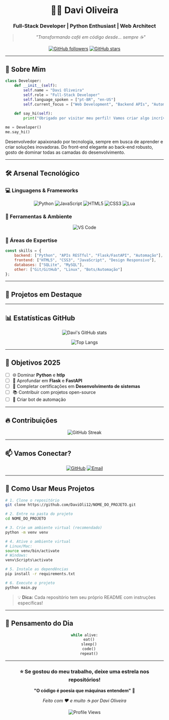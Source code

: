 <div align="center">

# 👨‍💻 Davi Oliveira

### Full-Stack Developer | Python Enthusiast | Web Architect

> *"Transformando café em código desde... sempre ☕"*

[![GitHub followers](https://img.shields.io/github/followers/DaviOli12?style=social)](https://github.com/DaviOli12)
[![GitHub stars](https://img.shields.io/github/stars/DaviOli12?style=social)](https://github.com/DaviOli12)

</div>

---

## 🌟 Sobre Mim

```python
class Developer:
    def __init__(self):
        self.name = "Davi Oliveira"
        self.role = "Full-Stack Developer"
        self.language_spoken = ["pt-BR", "en-US"]
        self.current_focus = ["Web Development", "Backend APIs", "Automation"]
        
    def say_hi(self):
        print("Obrigado por visitar meu perfil! Vamos criar algo incrível juntos? 🚀")

me = Developer()
me.say_hi()
```

Desenvolvedor apaixonado por tecnologia, sempre em busca de aprender e criar soluções inovadoras. Do front-end elegante ao back-end robusto, gosto de dominar todas as camadas do desenvolvimento.

---

## 🛠️ Arsenal Tecnológico

### 💻 Linguagens & Frameworks

<div align="center">

![Python](https://img.shields.io/badge/Python-3776AB?style=for-the-badge&logo=python&logoColor=white)
![JavaScript](https://img.shields.io/badge/JavaScript-F7DF1E?style=for-the-badge&logo=javascript&logoColor=black)
![HTML5](https://img.shields.io/badge/HTML5-E34F26?style=for-the-badge&logo=html5&logoColor=white)
![CSS3](https://img.shields.io/badge/CSS3-1572B6?style=for-the-badge&logo=css3&logoColor=white)
![Lua](https://img.shields.io/badge/Lua-2C2D72?style=for-the-badge&logo=lua&logoColor=white)

</div>

### 🔧 Ferramentas & Ambiente

<div align="center">

![VS Code](https://img.shields.io/badge/VS_Code-007ACC?style=for-the-badge&logo=visualstudiocode&logoColor=white)

</div>

### 🎯 Áreas de Expertise

```javascript
const skills = {
    backend: ["Python", "APIs RESTful", "Flask/FastAPI", "Automação"],
    frontend: ["HTML5", "CSS3", "JavaScript", "Design Responsivo"],
    databases: ["SQLite", "MySQL"],
    other: ["Git/GitHub", "Linux", "Bots/Automação"]
};
```

---

## 🚀 Projetos em Destaque



---

## 📊 Estatísticas GitHub

<div align="center">

![Davi's GitHub stats](https://github-readme-stats.vercel.app/api?username=DaviOli12&show_icons=true&theme=radical)

![Top Langs](https://github-readme-stats.vercel.app/api/top-langs/?username=DaviOli12&layout=compact&theme=radical)

</div>

---

## 🎯 Objetivos 2025

- [ ] 🌐 Dominar **Python** e **htlp**
- [ ] 🐍 Aprofundar em **Flask** e **FastAPI**
- [ ] 🔐 Completar certificações em **Desenvolvimento de sistemas**
- [ ] 📚 Contribuir com projetos open-source
- [ ] 🤖 Criar bot de automação

---

## 🔥 Contribuições

<div align="center">

![GitHub Streak](https://github-readme-streak-stats.herokuapp.com/?user=DaviOli12&theme=radical)

</div>

---

## 📫 Vamos Conectar?

<div align="center">

[![GitHub](https://img.shields.io/badge/GitHub-DaviOli12-181717?style=for-the-badge&logo=github)](https://github.com/DaviOli12)
[![Email](https://img.shields.io/badge/Email-Contato-D14836?style=for-the-badge&logo=gmail&logoColor=white)](mailto:dsve367@gmail.com)

</div>

---

## 🚀 Como Usar Meus Projetos

```bash
# 1. Clone o repositório
git clone https://github.com/DaviOli12/NOME_DO_PROJETO.git

# 2. Entre na pasta do projeto
cd NOME_DO_PROJETO

# 3. Crie um ambiente virtual (recomendado)
python -m venv venv

# 4. Ative o ambiente virtual
# Linux/Mac:
source venv/bin/activate
# Windows:
venv\Scripts\activate

# 5. Instale as dependências
pip install -r requirements.txt

# 6. Execute o projeto
python main.py
```

> 💡 **Dica:** Cada repositório tem seu próprio README com instruções específicas!

---

## 💭 Pensamento do Dia

<div align="center">

```python
while alive:
    eat()
    sleep()
    code()
    repeat()
```

</div>

---

<div align="center">

### ⭐ Se gostou do meu trabalho, deixe uma estrela nos repositórios!

**"O código é poesia que máquinas entendem"** 🎨

*Feito com ❤️ e muito ☕ por Davi Oliveira*

![Profile Views](https://komarev.com/ghpvc/?username=DaviOli12&color=blueviolet&style=flat-square)

</div>
